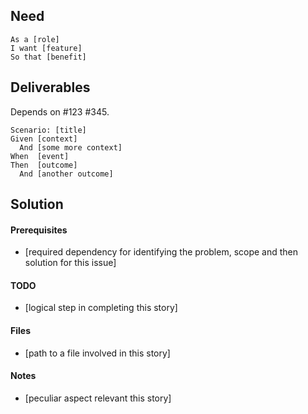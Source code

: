 ## Need

```gherkin
As a [role]
I want [feature]
So that [benefit]
```

## Deliverables

Depends on #123 #345.

```gherkin
Scenario: [title]
Given [context]
  And [some more context]
When  [event]
Then  [outcome]
  And [another outcome]
```

## Solution

#### Prerequisites
- [required dependency for identifying the problem, scope and then solution for this issue]

#### TODO
- [logical step in completing this story]

#### Files
- [path to a file involved in this story]

#### Notes
- [peculiar aspect relevant this story]